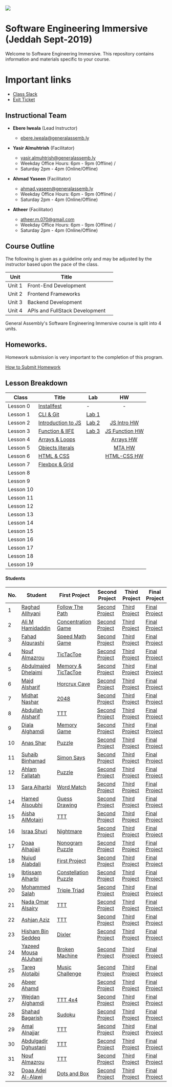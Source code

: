 # ![](https://ga-dash.s3.amazonaws.com/production/assets/logo-9f88ae6c9c3871690e33280fcf557f33.png) 
# Software Engineering Immersive (Jeddah Sept-2019)
Welcome to Software Engineering Immersive. This repository contains information and materials specific to your course.

# Important links
- [Class Slack](https://miskacademy.slack.com/messages/CMT659MKM)
- [Exit Ticket](https://google.com/)


## Instructional Team
- **Ebere Iweala** (Lead Instructor)
  - [ebere.iweala@generalassemb.ly](mailto:ebere.iweala@generalassemb.ly)

- **Yasir Almuhtrish** (Facilitator)
  - [yasir.almuhtrish@generalassemb.ly](mailto:yasir.almuhtrish@generalassemb.ly)
  - Weekday Office Hours: 6pm - 9pm (Offline) / 
  - Saturday 2pm - 4pm (Online/Offline)

- **Ahmad Yaseen** (Facilitator)
  - [ahmad.yaseen@generalassemb.ly](mailto:ahmad.yaseen@generalassemb.ly)
  - Weekday Office Hours: 6pm - 9pm (Offline) / 
  - Saturday 2pm - 4pm (Online/Offline)
  
- **Atheer** (Facilitator)
  - [atheer.m.070@gmail.com](mailto:atheer.m.070@gmail.com)
  - Weekday Office Hours: 6pm - 9pm (Offline) /
  - Saturday 2pm - 4pm (Online/Offline)

## Course Outline
The following is given as a guideline only and may be adjusted by the instructor based upon the pace of the class.

| Unit | Title ||
| --- | --- |  ---|
| Unit 1 | Front-End Development  |  |
| Unit 2 | Frontend Frameworks |  |
| Unit 3 |  Backend Development | |
| Unit 4 | APIs and FullStack Development | |   


General Assembly's Software Engineering Immersive course  is split into 4 units.

## Homeworks.
Homework submission is very important to the completion of this program. 

[How to Submit Homework](homework_submission/README.md) 

## Lesson Breakdown

| Class | Title | Lab | HW |
| --- | --- | --- | :---: | 
| Lesson 0 | [Installfest](https://github.com/SEI2-jeddah/installfest) | - | - | |
| Lesson 1 | [CLI & Git  ](https://github.com/SEI2-jeddah/w01d01) | [Lab 1](https://github.com/FEWD-Jeddah/week-01-Lab-01)| | |
| Lesson 2 | [Introduction to JS ](https://github.com/SEI2-jeddah/w01d02) |[Lab 2](https://github.com/SEI2-jeddah/w01d02-finallab)| [JS Intro HW](https://github.com/SEI2-jeddah/hw-week1-day2-javascript) | |
| Lesson 3 | [Function & IIFE ](https://github.com/SEI2-jeddah/w01d03) |[Lab 3](https://github.com/SEI2-jeddah/w01d03/blob/master/Lab/BankAccount.md)| [JS Function HW](https://github.com/SEI2-jeddah/hw-week1-day3-js-functions) | |
| Lesson 4 | [Arrays & Loops](https://github.com/SEI2-jeddah/w01d04) || [Arrays HW](https://github.com/SEI2-jeddah/hw-week1-day4-js-array) | |
| Lesson 5 | [Objects literals](https://github.com/SEI2-jeddah/w01d05) || [MTA HW](https://github.com/SEI2-jeddah/hw-week1-day5-MTA) | |
| Lesson 6 | [HTML & CSS](https://github.com/SEI2-jeddah/w02d01)|| [HTML-CSS HW](https://github.com/SEI2-jeddah/hw-week2-day1-CSS-HTML) | |
| Lesson 7 | [Flexbox & Grid](https://github.com/SEI2-jeddah/w02d02) ||  | |
| Lesson 8 |  ||  | |
| Lesson 9 |  ||  | |
| Lesson 10 |  || | |
| Lesson 11 |  ||  | |
| Lesson 12 |  ||  | |
| Lesson 13 |  ||  | |
| Lesson 14 |  ||  | |
| Lesson 15 |  ||  | |
| Lesson 16 |  ||  | |
| Lesson 17 |  ||  | |
| Lesson 18 |  ||  | |
| Lesson 19 |  ||  | |


#### Students

| No. | Student | First Project | Second Project | Third Project |Final Project |
|---  | ---     | ---      | ---      |  ---      |  ---      | 
|1    | [Raghad Allhyani](https://github.com/1Raghad1/) | [Follow The Path](https://1raghad1.github.io/FollowThePath/) | [Second Project](https://github.io/)| [Third Project](https://github.io/)|[Final Project](https://github.io/) | 
|2    | [Ali M Hamidaddin](https://github.com/Ali-hd/Project-1-Concentration_game) | [Concentration Game](https://ali-hd.github.io/Project-1-Concentration_game/) | [Second Project](https://github.io/)| [Third Project](https://github.io/)|[Final Project](https://github.io/) | 
|3    | [Fahad Alqurashi](https://github.com/Fah11ad/) | [Speed Math Game](https://fah11ad.github.io/Project-1---Speed-Math-Game/) | [Second Project](https://github.io/)| [Third Project](https://github.io/)|[Final Project](https://github.io/) | 
|4    | [Nouf Almazrou](https://github.com/noufalmazrou) | [TicTacToe](https://noufalmazrou.github.io/game/) | [Second Project](https://github.io/)| [Third Project](https://github.io/)|[Final Project](https://github.io/) | 
|5    | [Abdulmajed Dhelaimi](https://github.com/) | [Memory & TicTacToe](https://adhelaimi.github.io/project1/) | [Second Project](https://github.io/)| [Third Project](https://github.io/adhelaimi)|[Final Project](https://github.io/) | 
|6    | [Majd Alsharif](https://github.com/majdalsharif) | [Horcrux Cave](https://majdalsharif.github.io/horcrux_cave//) | [Second Project](https://github.io/)| [Third Project](https://github.io/)|[Final Project](https://github.io/) | 
|7    | [Midhat Nashar](https://github.com/midhatn) | [2048](https://midhatn.github.io/GA-2048/) | [Second Project](https://github.io/)| [Third Project](https://github.io/)|[Final Project](https://github.io/) | 
|8    | [Abdullah Alsharif](https://github.com/aalsharif93) | [TTT](https://aalsharif93.github.io/TTTGame-SEI-/) | [Second Project](https://github.io/)| [Third Project](https://github.io/)|[Final Project](https://github.io/) | 
|9    | [Diala Alghamdi ](https://github.com/dialaj) | [Memory Game](https://dialaj.github.io/game/) | [Second Project](https://github.io/)| [Third Project](https://github.io/)|[Final Project](https://github.io/) | 
|10    | [Anas Shar](https://github.com/) | [Puzzle](https://github.com/Anas10895/Puzzle) | [Second Project](https://github.io/)| [Third Project](https://github.io/)|[Final Project](https://github.io/) | 
|11    | [Suhaib Binhamad](https://github.com/sbinhimd) | [Simon Says](https://sbinhimd.github.io/simon/) | [Second Project](https://github.io/)| [Third Project](https://github.io/)|[Final Project](https://github.io/) | 
|12    | [Ahlam Fallatah](https://github.com/) | [Puzzle](https://ahlamf.github.io/SEI-PROJECT-01/) | [Second Project](https://github.io/)| [Third Project](https://github.io/)|[Final Project](https://github.io/) | 
|13    | [Sara Alharbi](https://github.com/) | [Word Match](https://saraa96.github.io/word_match_game/) | [Second Project](https://github.io/)| [Third Project](https://github.io/)|[Final Project](https://github.io/) | 
|14    | [Hamed Alsoubhi](https://github.com/) | [Guess Drawing](https://bosheca.github.io/GuessDrawing/) | [Second Project](https://github.io/)| [Third Project](https://github.io/)|[Final Project](https://github.io/) | 
|15    | [Aisha AlMotairi](https://github.com/aishamu) | [TTT](https://aishamu.github.io/TecTacToe) | [Second Project](https://github.io/)| [Third Project](https://github.io/)|[Final Project](https://github.io/) | 
|16    | [Israa Shuri](https://github.com/tsubaki92) | [Nightmare](https://tsubaki92.github.io/Nightmare/) | [Second Project](https://github.io/)| [Third Project](https://github.io/)|[Final Project](https://github.io/) | 
|17    | [Doaa Alhajjaji](https://github.com/doaaxv) | [Nonogram Puzzle](https://doaaxv.github.io/nonogram-project/) | [Second Project](https://github.io/)| [Third Project](https://github.io/)|[Final Project](https://github.io/) | 
|18    | [Nujud Alabdali](https://github.com/) | [First Project](https://github.io/) | [Second Project](https://github.io/)| [Third Project](https://github.io/)|[Final Project](https://github.io/) | 
|19    | [Ibtissam Alharbi](https://github.com/ibtis0001) | [Constellation Puzzle](https://ibtis0001.github.io/project_puzzle1/) | [Second Project](https://github.io/)| [Third Project](https://github.io/)|[Final Project](https://github.io/) | 
|20    | [Mohammed Salah](https://github.com/msalah73) | [Triple Triad](https://msalah73.github.io/TripleTriad/) | [Second Project](https://github.io/)| [Third Project](https://github.io/)|[Final Project](https://github.io/) | 
|21    | [Nada Omar Alsairy](https://github.com/nada111) | [TTT](https://nada111.github.io/TicTacToe/) | [Second Project](https://github.io/)| [Third Project](https://github.io/)|[Final Project](https://github.io/) | 
|22    | [Ashjan Aziz](https://github.com/) | [TTT](https://iashjan.github.io/tic-tac-toe/) | [Second Project](https://github.io/)| [Third Project](https://github.io/)|[Final Project](https://github.io/) | 
|23    | [Hisham Bin Seddeq](https://github.com/hishambs) | [Dixler](https://hishambs.github.io/Dixler) | [Second Project](https://github.io/)| [Third Project](https://github.io/)|[Final Project](https://github.io/) | 
|24    | [Yazeed Mousa AlJuhani](https://github.com/) | [Broken Machine](https://yazeed2.github.io/Game/index.html) | [Second Project](https://github.io/)| [Third Project](https://github.io/)|[Final Project](https://github.io/) | 
|25    | [Tareq Alotaibi](https://github.com/tareqfahad) | [Music Challenge](https://tareqfahad.github.io/Music-Challenge-) | [Second Project](https://github.io/)| [Third Project](https://github.io/)|[Final Project](https://github.io/) | 
|26    | [Abeer Ahamd](https://github.com/) | [](https://github.io/) | [Second Project](https://github.io/)| [Third Project](https://github.io/)|[Final Project](https://github.io/) | 
|27    | [Wejdan Alghamdi](https://github.com/was7gh) | [TTT 4x4](https://was7gh.github.io/game-sei/) | [Second Project](https://github.io/)| [Third Project](https://github.io/)|[Final Project](https://github.io/) | 
|28    | [Shahad Bagarish](https://github.com/shahadbagarish) | [Sudoku](https://shahadbagarish.github.io/Sudoku-Game/#) | [Second Project](https://github.io/)| [Third Project](https://github.io/)|[Final Project](https://github.io/) | 
|29    | [Amal Alnajjar](https://github.com/amal-nj) | [TTT](https://amal-nj.github.io/TicTacToe/#) | [Second Project](https://github.io/)| [Third Project](https://github.io/)|[Final Project](https://github.io/) | 
|30    | [Abdulgadir Dghustani](https://github.com/dghistani) | [TTT](https://dghistani.github.io/project1/) | [Second Project](https://github.io/)| [Third Project](https://github.io/)|[Final Project](https://github.io/) | 
|31    | [Nouf Almazrou](https://github.com/noufalmazrou) | [TTT](https://noufalmazrou.github.io/game/) | [Second Project](https://github.io/)| [Third Project](https://github.io/)|[Final Project](https://github.io/) | 
|32    | [Doaa Adel Al-Alawi](https://github.com/doaaAlalawi) | [Dots and Box](https://doaaalalawi.github.io/dots-and-box-project-1/) | [Second Project](https://github.io/)| [Third Project](https://github.io/)|[Final Project](https://github.io/) | 

